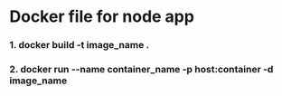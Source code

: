 # Docker file for node app

### 1. docker build -t image_name . 
### 2. docker run --name container_name -p host:container -d image_name 
   
